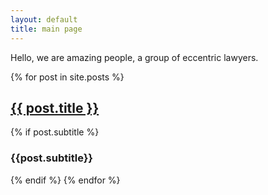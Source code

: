 ```yaml
---
layout: default
title: main page 
---
```


Hello, we are amazing people, a group of eccentric lawyers.

{% for post in site.posts %}
  <h2><a href="{{ post.url | relative_url}}">{{ post.title }}</a></h2>
  {% if post.subtitle %}
    <h3>{{post.subtitle}}</h3>
  {% endif %}
{% endfor %}
